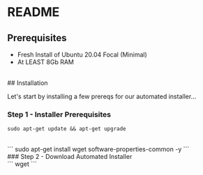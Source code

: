 # README

## Prerequisites

* Fresh Install of Ubuntu 20.04 Focal (Minimal)
* At LEAST 8Gb RAM

<br>
## Installation

Let's start by installing a few prereqs for our automated installer...
<br>
### Step 1 - Installer Prerequisites

```
sudo apt-get update && apt-get upgrade
```
<br>
```
sudo apt-get install wget software-properties-common -y
```
<br>
### Step 2 - Download Automated Installer
<br>
```
wget <insert url here>
```